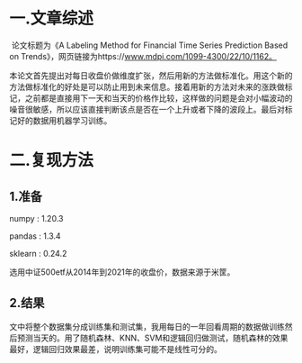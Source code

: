 # 一.文章综述

​	论文标题为《A Labeling Method for Financial Time Series Prediction Based on Trends》，网页链接为https://www.mdpi.com/1099-4300/22/10/1162。

​	本论文首先提出对每日收盘价做维度扩张，然后用新的方法做标准化。用这个新的方法做标准化的好处是可以防止用到未来信息。接着用新的方法对未来的涨跌做标记，之前都是直接用下一天和当天的价格作比较，这样做的问题是会对小幅波动的噪音很敏感，所以应该直接判断该点是否在一个上升或者下降的波段上。最后对标记好的数据用机器学习训练。

# 二.复现方法

## 1.准备

numpy : 1.20.3

pandas : 1.3.4

sklearn : 0.24.2

选用中证500etf从2014年到2021年的收盘价，数据来源于米筐。

## 2.结果

文中将整个数据集分成训练集和测试集，我用每日的一年回看周期的数据做训练然后预测当天的。用了随机森林、KNN、SVM和逻辑回归做测试，随机森林的效果最好，逻辑回归效果最差，说明训练集可能不是线性可分的。

## 



